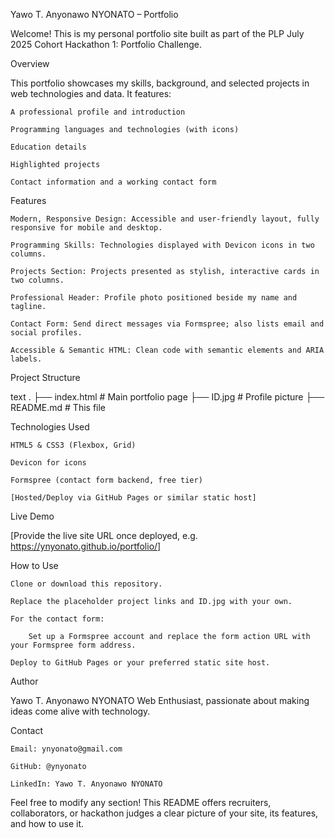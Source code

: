 Yawo T. Anyonawo NYONATO – Portfolio

Welcome! This is my personal portfolio site built as part of the PLP July 2025 Cohort Hackathon 1: Portfolio Challenge.

Overview

This portfolio showcases my skills, background, and selected projects in web technologies and data. It features:

    A professional profile and introduction

    Programming languages and technologies (with icons)

    Education details

    Highlighted projects

    Contact information and a working contact form

Features

    Modern, Responsive Design: Accessible and user-friendly layout, fully responsive for mobile and desktop.

    Programming Skills: Technologies displayed with Devicon icons in two columns.

    Projects Section: Projects presented as stylish, interactive cards in two columns.

    Professional Header: Profile photo positioned beside my name and tagline.

    Contact Form: Send direct messages via Formspree; also lists email and social profiles.

    Accessible & Semantic HTML: Clean code with semantic elements and ARIA labels.

Project Structure

text
.
├── index.html       # Main portfolio page
├── ID.jpg           # Profile picture
├── README.md        # This file


Technologies Used

    HTML5 & CSS3 (Flexbox, Grid)

    Devicon for icons

    Formspree (contact form backend, free tier)

    [Hosted/Deploy via GitHub Pages or similar static host]

Live Demo

[Provide the live site URL once deployed, e.g. https://ynyonato.github.io/portfolio/]

How to Use

    Clone or download this repository.

    Replace the placeholder project links and ID.jpg with your own.

    For the contact form:

        Set up a Formspree account and replace the form action URL with your Formspree form address.

    Deploy to GitHub Pages or your preferred static site host.

Author

Yawo T. Anyonawo NYONATO
Web Enthusiast, passionate about making ideas come alive with technology.

Contact

    Email: ynyonato@gmail.com

    GitHub: @ynyonato

    LinkedIn: Yawo T. Anyonawo NYONATO

Feel free to modify any section! This README offers recruiters, collaborators, or hackathon judges a clear picture of your site, its features, and how to use it.


